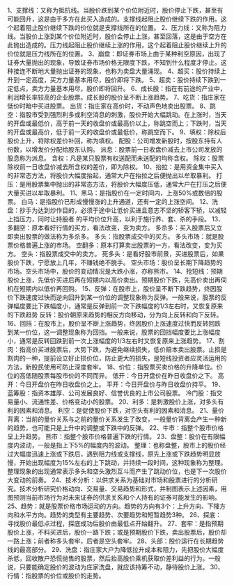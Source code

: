 1、支撑线：又称为抵抗线。当股价跌到某个价位附近时，股价停止下跌，甚至有可能回升，这是由于多方在此买入造成的。支撑线起阻止股价继续下跌的作用。这个起着阻止股价继续下跌的价位就是支撑线所在的位置。
2、压力线：又称为阻力线。当股价上涨到某个价位附近时，股价会停止上涨，甚至回落，这是由于空方在此抛出造成的。压力线起阻止股价继续上涨的作用，这个起着阻止股价继续上升的价位就是压力线所在的位置。
3、崩盘：即证券市场上由于某种利空原因，出现了证券大量抛出的现象，导致证券市场价格无限度下跌，不知到什么程度才停止。这种接连不断地大量抛出证券的现象，也称为卖盘大量涌现。
4、超买：股价持续上升到一定高度，买方力量基本用尽，股价即将下跌。
5、超卖：股价持续下跌到一定低点，卖方力量基本用尽，股价即将回升。
6、成长股：指在有前途的产业中，利润增长率较高的企业股票。成长股的股价呈不断上涨趋势。
7、吃货：指庄家在低价时暗中买进股票。
出货：指庄家在高价时，不动声色地卖出股票。
8、跳空：指股市受到强烈利多或利空消息的刺激，股价开始大幅跳动。在上涨时，当天的开盘或最低价，高于前一天的收盘价或最高价以上，称跳空而上；下跌时，当天的开盘或最高价，低于前一天的收盘价或最低价，称跳空而下。
9、填权：除权后股价上升，将除权差价补回，称为填权。
配股：公司增发新股时，按股东持有人份数，以增发价分配给股东认购。
派息：股票前一日收盘价减去上市公司发放的股息称为派息。
含权：凡是某只股票有权送配而未送配的均称含权。
除权：股票除权前一日收盘价减去所含权的差价，即为除权。
10、抬拉：是用资金集中买入的非常态方法，将股价大幅度抬起，通常大户在抬拉之后便抛出以牟取暴利。
打压：是用股票集中抛出的非常态方法，将股价大幅度压低，通常大户在打压之后便大量买进以牟取暴利。
11、黑马：是指股价在一定时间内，上涨50%或数倍的股票。
白马：是指股价已形成慢慢涨的上升通道，还有一定的上涨空间。
12、洗盘：抄手为达到炒作目的，必须于途中让低价买进且意志不坚的轿客下轿，以减轻上挡压力，同时让持股者 的平均价位升高，以利于施行养、套、杀的手段。
13、多翻空：原本看好行情的买方，看法改变，变为卖方。
多杀多：买入股票后又立即卖出股票的做法称为多杀多。
多头：指股票成交中的买方。
多头市场：就是股票价格普遍上涨的市场。
空翻多：原本打算卖出股票的一方，看法改变，变为买方。
空头：指股票成交中的卖方。
死多头：是看好股市前景，买进股票后，如果股价下跌，宁愿放上几年，不赚钱绝不脱手。
空头市场：股价呈长期下降趋势的市场。空头市场中，股价的变动情况是大跌小涨，亦称熊市。
14、抢短线：预期股价上涨，先低价买进后再在短期内以高价卖出。预期股价下跌，先高价卖出再伺机在短期内以低价再回购。
15、反弹：在股市上，股价呈不断下跌趋势，终因股价下跌速度过快而逆向回升到某一价位的调整现象称为反弹。一般来说，股票的反弹幅度要比下跌幅度小，通常是反弹到前一次下跌幅度的1/3左右时，又恢复原来的下跌趋势
反转：股价朝原来趋势的相反方向移动，分为向上反转和向下反转。
16、回挡：在股市上，股价呈不断上涨趋势，终因股价上涨速度过快而反转回跌到某一价位，这一调整现象称为回挡。一般来说，股票的回挡幅度要比上涨幅度小，通常是反转回跌到前一次上涨幅度的1/3左右时又恢复原来上涨趋势。
17、割肉：指高价买进股票后，大势下跌，为避免继续损失，低价赔本卖出股票。止损是割肉的一种，提前设立好止损价位，防止更大的损失，是短线投资者应灵活运用的方法，新股民使用可防止深度套牢。
18、价位：指股票买卖价格的升降单位。价位的高低随股票每股市价的不同而异。
低开：今日开盘价在昨日收盘价之下。
高开：今日开盘价在昨日收盘价之上。
平开：今日开盘价与昨日收盘价持平。
19、蓝筹股：指资本雄厚、公司发展良好、信誉优良的上市公司股票。
冷门股：指交易量小、流通性差、价格变动小的股票。
20、利多：是刺激股价上涨，对多头有利的因素和消息。
利空：是促使股价下跌，对空头有利的因素和消息。
21、量价背离：当前的量价关系与之前的量价关系发生了改变，一般量价背离会产生一种新的趋势，也可能只是上升中的调整或下跌中的反弹。
22、牛市：指整个股市价格呈上升趋势。
熊市：指整个股市价格普遍下跌的行情。
23、盘整：股价在有限幅度内波动，一般是指上下5%的幅度内的波动。
整理：也称盘整，股市上的股价经过大幅度迅速上涨或下跌后，遇到阻力线或支撑线，原先上涨或下跌趋势明显放慢，开始出现幅度为15%左右的上下跳动，并持续一段时间，这种现象称为整理。整理现象的出现通常表示多头和空头激烈互斗而产生了跳动价位，也是下一次股价大变动的前奏。
24、技术分析：以供求关系为基础对市场和股票进行的分析研究。技术分析研究价格动向、交易量、交易趋势和形式，并制图表示上述因素，用图预测当前市场行为对未来证券的供求关系和个人持有的证券可能发生的影响。
25、趋势：就是股票价格市场运动的方向。趋势的方向有3个：上升方向、下降方向和水平方向。趋势的类型有主要趋势、次要趋势和短暂趋势3种。
26、探底：寻找股价最低点过程，探底成功后股价由最低点开始翻升。
27、套牢：是指预期股价上涨，不料买进后，股价一路下跌；或是预期股价下跌，卖出股票后，股价却一路上涨；前者称多头套牢，后者是空头套牢。
28、头部：股价运行在长期趋势线的最高部分。
29、洗盘：指庄家大户为降低拉升成本和阻力，先把股价大幅度杀低，回收散户恐慌抛售的股票，然后抬高股价乘机获取价差利益的行为。一般说，只要能确定股价的波动为庄家洗盘，就应该持筹不动，静待股价上涨。
30、行情：指股票的价位或股价的走势。
